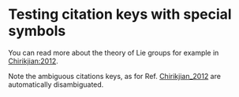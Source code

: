 # Testing citation keys with special symbols

You can read more about the theory of Lie groups for example in [Chirikjian:2012](@cite).

Note the ambiguous citations keys, as for Ref. [Chirikjian_2012](@cite) are automatically disambiguated.
